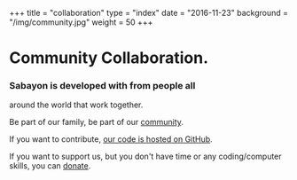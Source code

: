 +++
title = "collaboration"
type = "index"
date = "2016-11-23"
background = "/img/community.jpg"
weight = 50
+++

# Community Collaboration.

### Sabayon is developed with <span class="fa fa-heart"></span> from people all
around the world that work together.

Be part of our family, be part of our [community](https://forum.sabayon.org).

If you want to contribute,
[our code is hosted on GitHub](https://github.com/Sabayon/).

If you want to support us, but you don't have time or any coding/computer skills, you can [donate](/donate).
